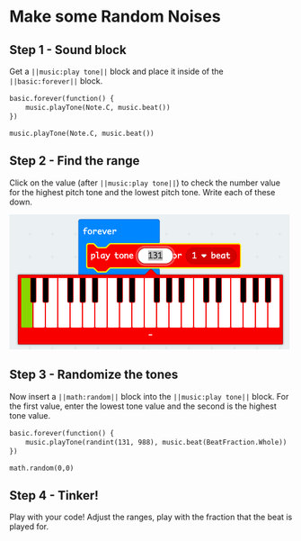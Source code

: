 # Make some Random Noises

## Step 1 - Sound block

Get a ``||music:play tone||`` block and place it inside of the ``||basic:forever||`` block.
    
```blocks
basic.forever(function() {
    music.playTone(Note.C, music.beat())
})
```

```ghost
music.playTone(Note.C, music.beat())
```

## Step 2 - Find the range

Click on the value (after ``||music:play tone||``) to check the number value for the highest pitch tone and the lowest pitch tone. Write each of these down.

![Find the high and low tone values](https://raw.githubusercontent.com/rypsmith/randomnoises/master/toneinfo.png)

## Step 3 - Randomize the tones

Now insert a ``||math:random||`` block into the ``||music:play tone||`` block. For the first value, enter the lowest tone value and the second is the highest tone value.

```blocks
basic.forever(function() {
    music.playTone(randint(131, 988), music.beat(BeatFraction.Whole))
})
```

```ghost
math.random(0,0)
```

## Step 4 - Tinker!

Play with your code! Adjust the ranges, play with the fraction that the beat is played for.

<script src="https://makecode.com/gh-pages-embed.js"></script><script>makeCodeRender("{{ site.makecode.home_url }}", "{{ site.github.owner_name }}/{{ site.github.repository_name }}");</script>